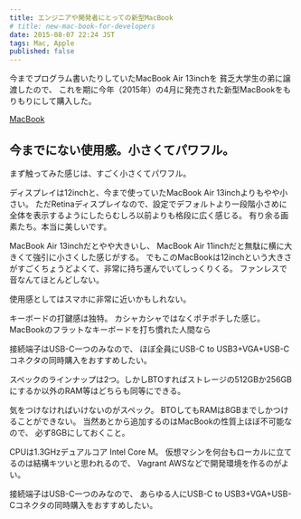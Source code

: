 ```yaml
---
title: エンジニアや開発者にとっての新型MacBook
# title: new-mac-book-for-developers
date: 2015-08-07 22:24 JST
tags: Mac, Apple
published: false
---
```


今までプログラム書いたりしていたMacBook Air 13inchを
貧乏大学生の弟に譲渡したので、
これを期に今年（2015年）の4月に発売された新型MacBookをもりもりにして購入した。

[MacBook]()


## 今までにない使用感。小さくてパワフル。

まず触ってみた感じは、すごく小さくてパワフル。

ディスプレイは12inchと、今まで使っていたMacBook Air 13inchよりもやや小さい。
ただRetinaディスプレイなので、設定でデフォルトより一段階小さめに全体を表示するようにしたらむしろ以前よりも格段に広く感じる。
有り余る画素たち。本当に美しいです。

MacBook Air 13inchだとやや大きいし、
MacBook Air 11inchだと無駄に横に大きくて強引に小さくした感じがする。
でもこのMacBookは12inchという大きさがすごくちょうどよくて、非常に持ち運んでいてしっくりくる。
ファンレスで音なんてほとんどしない。

使用感としてはスマホに非常に近いかもしれない。

キーボードの打鍵感は独特。
カシャカシャではなくポチポチした感じ。
MacBookのフラットなキーボードを打ち慣れた人間なら


接続端子はUSB-C一つのみなので、
ほぼ全員にUSB-C to USB3+VGA+USB-Cコネクタの同時購入をおすすめしたい。

スペックのラインナップは2つ。しかしBTOすればストレージの512GBか256GBにするか以外のRAM等はどちらも同等にできる。

気をつけなければいけないのがスペック。
BTOしてもRAMは8GBまでしかつけることができない。
当然あとから追加するのはMacBookの性質上ほぼ不可能なので、
必ず8GBにしておくこと。

CPUは1.3GHzデュアルコア Intel Core M。
仮想マシンを何台もローカルに立てるのは結構キツいと思われるので、
Vagrant AWSなどで開発環境を作るのがよい。

接続端子はUSB-C一つのみなので、
あらゆる人にUSB-C to USB3+VGA+USB-Cコネクタの同時購入をおすすめしたい。





